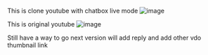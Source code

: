 This is clone youtube with chatbox live mode
![image](https://github.com/nomoreyesterday/youtube-clone/assets/124575074/b1305fdd-9872-4696-826e-5d6761b376f5)

This is original youtube
![image](https://github.com/nomoreyesterday/youtube-clone/assets/124575074/31520b09-9761-41a4-93d9-cc89f97e8f15)

Still have a way to go
next version will add reply and add other vdo thumbnail link
